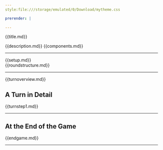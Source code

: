 ```yaml
---
style:file:///storage/emulated/0/Download/mytheme.css

prerender: |
   
---
```

{{title.md}}

<div class="twoc">

{{description.md}}
{{components.md}} 

___

</div><div class="twoc">

{{setup.md}}  
{{roundstructure.md}}  
___

</div><div class="twoc">

{{turnoverview.md}}  
## A Turn in Detail
{{turnstep1.md}}  

___

</div><div class="twoc">

## At  the End of the Game 
{{endgame.md}}  
___

</div>